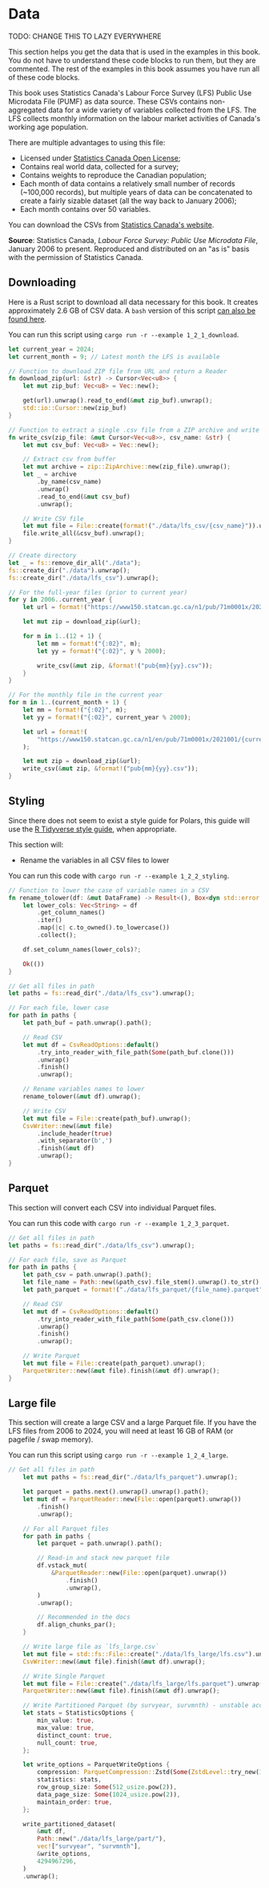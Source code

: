 
# Data

TODO: CHANGE THIS TO LAZY EVERYWHERE

This section helps you get the data that is used in the examples in this book. You do not have to understand these code blocks to run them, but they are commented. The rest of the examples in this book assumes you have run all of these code blocks.

This book uses Statistics Canada's Labour Force Survey (LFS) Public Use Microdata File (PUMF) as data source. These CSVs contains non-aggregated data for a wide variety of variables collected from the LFS. The LFS collects monthly information on the labour market activities of Canada's working age population.

There are multiple advantages to using this file:
* Licensed under [Statistics Canada Open License](https://www.statcan.gc.ca/en/reference/licence);
* Contains real world data, collected for a survey;
* Contains weights to reproduce the Canadian population;
* Each month of data contains a relatively small number of records (~100,000 records), but multiple years of data can be concatenated to create a fairly sizable dataset (all the way back to January 2006);
* Each month contains over 50 variables.

You can download the CSVs from [Statistics Canada's website](https://www150.statcan.gc.ca/n1/en/catalogue/71M0001X).

**Source**: Statistics Canada, *Labour Force Survey: Public Use Microdata File*, January 2006 to present. Reproduced and distributed on an "as is" basis with the permission of Statistics Canada.

## Downloading

Here is a Rust script to download all data necessary for this book. It creates approximately 2.6 GB of CSV data. A `bash` version of this script [can also be found here]().

You can run this script using `cargo run -r --example 1_2_1_download`.

```rust
let current_year = 2024;
let current_month = 9; // Latest month the LFS is available

// Function to download ZIP file from URL and return a Reader
fn download_zip(url: &str) -> Cursor<Vec<u8>> {
    let mut zip_buf: Vec<u8> = Vec::new();

    get(url).unwrap().read_to_end(&mut zip_buf).unwrap();
    std::io::Cursor::new(zip_buf)
}

// Function to extract a single .csv file from a ZIP archive and write it to ./data/lfs_csv
fn write_csv(zip_file: &mut Cursor<Vec<u8>>, csv_name: &str) {
    let mut csv_buf: Vec<u8> = Vec::new();

    // Extract csv from buffer
    let mut archive = zip::ZipArchive::new(zip_file).unwrap();
    let _ = archive
        .by_name(csv_name)
        .unwrap()
        .read_to_end(&mut csv_buf)
        .unwrap();

    // Write CSV file
    let mut file = File::create(format!("./data/lfs_csv/{csv_name}")).unwrap();
    file.write_all(&csv_buf).unwrap();
}

// Create directory
let _ = fs::remove_dir_all("./data");
fs::create_dir("./data").unwrap();
fs::create_dir("./data/lfs_csv").unwrap();

// For the full-year files (prior to current year)
for y in 2006..current_year {
    let url = format!("https://www150.statcan.gc.ca/n1/pub/71m0001x/2021001/hist/{y}-CSV.zip");

    let mut zip = download_zip(&url);

    for m in 1..(12 + 1) {
        let mm = format!("{:02}", m);
        let yy = format!("{:02}", y % 2000);

        write_csv(&mut zip, &format!("pub{mm}{yy}.csv"));
    }
}

// For the monthly file in the current year
for m in 1..(current_month + 1) {
    let mm = format!("{:02}", m);
    let yy = format!("{:02}", current_year % 2000);

    let url = format!(
        "https://www150.statcan.gc.ca/n1/en/pub/71m0001x/2021001/{current_year}-{mm}-CSV.zip"
    );

    let mut zip = download_zip(&url);
    write_csv(&mut zip, &format!("pub{mm}{yy}.csv"));
}
```

## Styling

Since there does not seem to exist a style guide for Polars, this guide will use the [R Tidyverse style guide](https://style.tidyverse.org/), when appropriate. 

This section will:
* Rename the variables in all CSV files to lower

You can run this code with `cargo run -r --example 1_2_2_styling`.

```rust
// Function to lower the case of variable names in a CSV
fn rename_tolower(df: &mut DataFrame) -> Result<(), Box<dyn std::error::Error>> {
    let lower_cols: Vec<String> = df
        .get_column_names()
        .iter()
        .map(|c| c.to_owned().to_lowercase())
        .collect();

    df.set_column_names(lower_cols)?;

    Ok(())
}

// Get all files in path
let paths = fs::read_dir("./data/lfs_csv").unwrap();

// For each file, lower case
for path in paths {
    let path_buf = path.unwrap().path();

    // Read CSV
    let mut df = CsvReadOptions::default()
        .try_into_reader_with_file_path(Some(path_buf.clone()))
        .unwrap()
        .finish()
        .unwrap();

    // Rename variables names to lower
    rename_tolower(&mut df).unwrap();

    // Write CSV
    let mut file = File::create(path_buf).unwrap();
    CsvWriter::new(&mut file)
        .include_header(true)
        .with_separator(b',')
        .finish(&mut df)
        .unwrap();
}
```

## Parquet

This section will convert each CSV into individual Parquet files.

You can run this code with `cargo run -r --example 1_2_3_parquet`.

```rust
// Get all files in path
let paths = fs::read_dir("./data/lfs_csv").unwrap();

// For each file, save as Parquet
for path in paths {
    let path_csv = path.unwrap().path();
    let file_name = Path::new(&path_csv).file_stem().unwrap().to_str().unwrap();
    let path_parquet = format!("./data/lfs_parquet/{file_name}.parquet");

    // Read CSV
    let mut df = CsvReadOptions::default()
        .try_into_reader_with_file_path(Some(path_csv.clone()))
        .unwrap()
        .finish()
        .unwrap();

    // Write Parquet
    let mut file = File::create(path_parquet).unwrap();
    ParquetWriter::new(&mut file).finish(&mut df).unwrap();
}
```

## Large file

This section will create a large CSV and a large Parquet file. If you have the LFS files from 2006 to 2024, you will need at least 16 GB of RAM (or pagefile / swap memory).

You can run this script using `cargo run -r --example 1_2_4_large`.

```rust
// Get all files in path
    let mut paths = fs::read_dir("./data/lfs_parquet").unwrap();

    let parquet = paths.next().unwrap().unwrap().path();
    let mut df = ParquetReader::new(File::open(parquet).unwrap())
        .finish()
        .unwrap();

    // For all Parquet files
    for path in paths {
        let parquet = path.unwrap().path();

        // Read-in and stack new parquet file
        df.vstack_mut(
            &ParquetReader::new(File::open(parquet).unwrap())
                .finish()
                .unwrap(),
        )
        .unwrap();

        // Recommended in the docs
        df.align_chunks_par();
    }

    // Write large file as `lfs_large.csv`
    let mut file = std::fs::File::create("./data/lfs_large/lfs.csv").unwrap();
    CsvWriter::new(&mut file).finish(&mut df).unwrap();

    // Write Single Parquet
    let mut file = File::create("./data/lfs_large/lfs.parquet").unwrap();
    ParquetWriter::new(&mut file).finish(&mut df).unwrap();

    // Write Partitioned Parquet (by survyear, survmnth) - unstable according to the docs
    let stats = StatisticsOptions {
        min_value: true,
        max_value: true,
        distinct_count: true,
        null_count: true,
    };

    let write_options = ParquetWriteOptions {
        compression: ParquetCompression::Zstd(Some(ZstdLevel::try_new(10).unwrap())),
        statistics: stats,
        row_group_size: Some(512_usize.pow(2)),
        data_page_size: Some(1024_usize.pow(2)),
        maintain_order: true,
    };

    write_partitioned_dataset(
        &mut df,
        Path::new("./data/lfs_large/part/"),
        vec!["survyear", "survmnth"],
        &write_options,
        4294967296,
    )
    .unwrap();
```